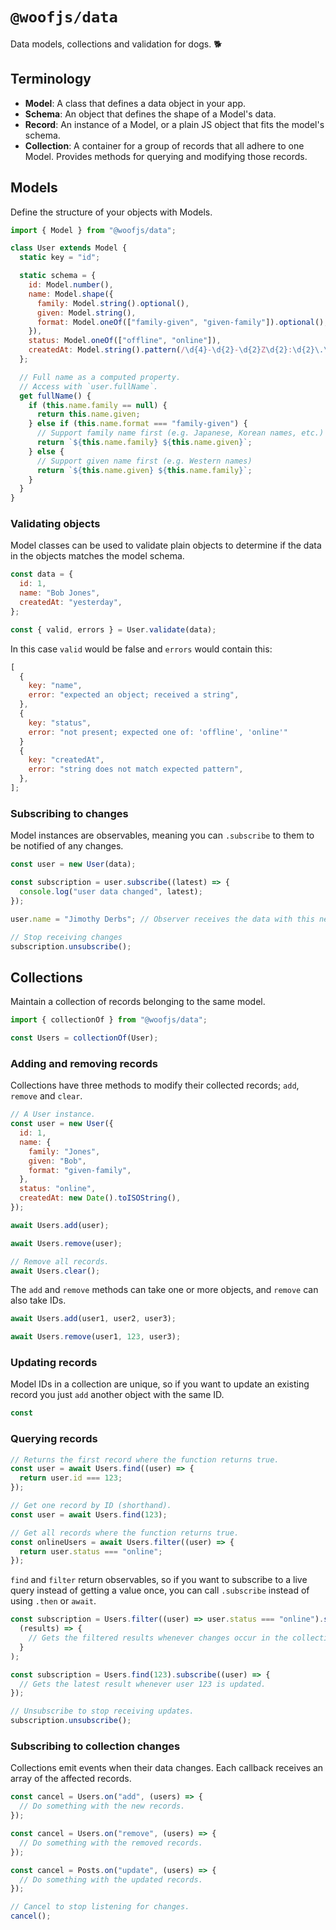 # `@woofjs/data`

Data models, collections and validation for dogs. 🐕

## Terminology

- **Model**: A class that defines a data object in your app.
- **Schema**: An object that defines the shape of a Model's data.
- **Record**: An instance of a Model, or a plain JS object that fits the model's schema.
- **Collection**: A container for a group of records that all adhere to one Model. Provides methods for querying and modifying those records.

## Models

Define the structure of your objects with Models.

```js
import { Model } from "@woofjs/data";

class User extends Model {
  static key = "id";

  static schema = {
    id: Model.number(),
    name: Model.shape({
      family: Model.string().optional(),
      given: Model.string(),
      format: Model.oneOf(["family-given", "given-family"]).optional(),
    }),
    status: Model.oneOf(["offline", "online"]),
    createdAt: Model.string().pattern(/\d{4}-\d{2}-\d{2}Z\d{2}:\d{2}\.\d{3}Z/),
  };

  // Full name as a computed property.
  // Access with `user.fullName`.
  get fullName() {
    if (this.name.family == null) {
      return this.name.given;
    } else if (this.name.format === "family-given") {
      // Support family name first (e.g. Japanese, Korean names, etc.)
      return `${this.name.family} ${this.name.given}`;
    } else {
      // Support given name first (e.g. Western names)
      return `${this.name.given} ${this.name.family}`;
    }
  }
}
```

### Validating objects

Model classes can be used to validate plain objects to determine if the data in the objects matches the model schema.

```js
const data = {
  id: 1,
  name: "Bob Jones",
  createdAt: "yesterday",
};

const { valid, errors } = User.validate(data);
```

In this case `valid` would be false and `errors` would contain this:

```js
[
  {
    key: "name",
    error: "expected an object; received a string",
  },
  {
    key: "status",
    error: "not present; expected one of: 'offline', 'online'"
  }
  {
    key: "createdAt",
    error: "string does not match expected pattern",
  },
];
```

### Subscribing to changes

Model instances are observables, meaning you can `.subscribe` to them to be notified of any changes.

```js
const user = new User(data);

const subscription = user.subscribe((latest) => {
  console.log("user data changed", latest);
});

user.name = "Jimothy Derbs"; // Observer receives the data with this new name.

// Stop receiving changes
subscription.unsubscribe();
```

## Collections

Maintain a collection of records belonging to the same model.

```js
import { collectionOf } from "@woofjs/data";

const Users = collectionOf(User);
```

### Adding and removing records

Collections have three methods to modify their collected records; `add`, `remove` and `clear`.

```js
// A User instance.
const user = new User({
  id: 1,
  name: {
    family: "Jones",
    given: "Bob",
    format: "given-family",
  },
  status: "online",
  createdAt: new Date().toISOString(),
});

await Users.add(user);

await Users.remove(user);

// Remove all records.
await Users.clear();
```

The `add` and `remove` methods can take one or more objects, and `remove` can also take IDs.

```js
await Users.add(user1, user2, user3);

await Users.remove(user1, 123, user3);
```

### Updating records

Model IDs in a collection are unique, so if you want to update an existing record you just `add` another object with the same ID.

```js
const
```

### Querying records

```js
// Returns the first record where the function returns true.
const user = await Users.find((user) => {
  return user.id === 123;
});

// Get one record by ID (shorthand).
const user = await Users.find(123);

// Get all records where the function returns true.
const onlineUsers = await Users.filter((user) => {
  return user.status === "online";
});
```

`find` and `filter` return observables, so if you want to subscribe to a live query instead of getting a value once, you can call `.subscribe` instead of using `.then` or `await`.

```js
const subscription = Users.filter((user) => user.status === "online").subscribe(
  (results) => {
    // Gets the filtered results whenever changes occur in the collection.
  }
);

const subscription = Users.find(123).subscribe((user) => {
  // Gets the latest result whenever user 123 is updated.
});

// Unsubscribe to stop receiving updates.
subscription.unsubscribe();
```

### Subscribing to collection changes

Collections emit events when their data changes. Each callback receives an array of the affected records.

```js
const cancel = Users.on("add", (users) => {
  // Do something with the new records.
});

const cancel = Users.on("remove", (users) => {
  // Do something with the removed records.
});

const cancel = Posts.on("update", (users) => {
  // Do something with the updated records.
});

// Cancel to stop listening for changes.
cancel();
```
